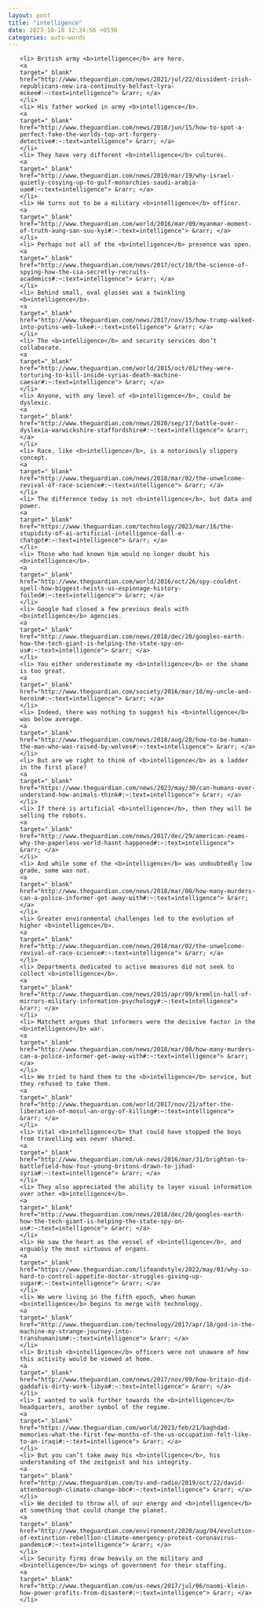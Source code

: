 ```yaml
---
layout: post
title: "intelligence"
date: 2023-10-10 12:34:56 +0530
categories: auto-words
---
```

<ol>

    <li> British army <b>intelligence</b> are here.
    <a 
    target="_blank" 
    href="http://www.theguardian.com/news/2021/jul/22/dissident-irish-republicans-new-ira-continuity-belfast-lyra-mckee#:~:text=intelligence"> &rarr; </a>
    </li>
    <li> His father worked in army <b>intelligence</b>.
    <a 
    target="_blank" 
    href="http://www.theguardian.com/news/2018/jun/15/how-to-spot-a-perfect-fake-the-worlds-top-art-forgery-detective#:~:text=intelligence"> &rarr; </a>
    </li>
    <li> They have very different <b>intelligence</b> cultures.
    <a 
    target="_blank" 
    href="http://www.theguardian.com/news/2019/mar/19/why-israel-quietly-cosying-up-to-gulf-monarchies-saudi-arabia-uae#:~:text=intelligence"> &rarr; </a>
    </li>
    <li> He turns out to be a military <b>intelligence</b> officer.
    <a 
    target="_blank" 
    href="http://www.theguardian.com/world/2016/mar/09/myanmar-moment-of-truth-aung-san-suu-kyi#:~:text=intelligence"> &rarr; </a>
    </li>
    <li> Perhaps not all of the <b>intelligence</b> presence was open.
    <a 
    target="_blank" 
    href="http://www.theguardian.com/news/2017/oct/10/the-science-of-spying-how-the-cia-secretly-recruits-academics#:~:text=intelligence"> &rarr; </a>
    </li>
    <li> Behind small, oval glasses was a twinkling <b>intelligence</b>.
    <a 
    target="_blank" 
    href="http://www.theguardian.com/news/2017/nov/15/how-trump-walked-into-putins-web-luke#:~:text=intelligence"> &rarr; </a>
    </li>
    <li> The <b>intelligence</b> and security services don’t collaborate.
    <a 
    target="_blank" 
    href="http://www.theguardian.com/world/2015/oct/01/they-were-torturing-to-kill-inside-syrias-death-machine-caesar#:~:text=intelligence"> &rarr; </a>
    </li>
    <li> Anyone, with any level of <b>intelligence</b>, could be dyslexic.
    <a 
    target="_blank" 
    href="http://www.theguardian.com/news/2020/sep/17/battle-over-dyslexia-warwickshire-staffordshire#:~:text=intelligence"> &rarr; </a>
    </li>
    <li> Race, like <b>intelligence</b>, is a notoriously slippery concept.
    <a 
    target="_blank" 
    href="http://www.theguardian.com/news/2018/mar/02/the-unwelcome-revival-of-race-science#:~:text=intelligence"> &rarr; </a>
    </li>
    <li> The difference today is not <b>intelligence</b>, but data and power.
    <a 
    target="_blank" 
    href="https://www.theguardian.com/technology/2023/mar/16/the-stupidity-of-ai-artificial-intelligence-dall-e-chatgpt#:~:text=intelligence"> &rarr; </a>
    </li>
    <li> Those who had known him would no longer doubt his <b>intelligence</b>.
    <a 
    target="_blank" 
    href="http://www.theguardian.com/world/2016/oct/26/spy-couldnt-spell-how-biggest-heists-us-espionage-history-foiled#:~:text=intelligence"> &rarr; </a>
    </li>
    <li> Google had closed a few previous deals with <b>intelligence</b> agencies.
    <a 
    target="_blank" 
    href="http://www.theguardian.com/news/2018/dec/20/googles-earth-how-the-tech-giant-is-helping-the-state-spy-on-us#:~:text=intelligence"> &rarr; </a>
    </li>
    <li> You either underestimate my <b>intelligence</b> or the shame is too great.
    <a 
    target="_blank" 
    href="http://www.theguardian.com/society/2016/mar/10/my-uncle-and-heroin#:~:text=intelligence"> &rarr; </a>
    </li>
    <li> Indeed, there was nothing to suggest his <b>intelligence</b> was below average.
    <a 
    target="_blank" 
    href="http://www.theguardian.com/news/2018/aug/28/how-to-be-human-the-man-who-was-raised-by-wolves#:~:text=intelligence"> &rarr; </a>
    </li>
    <li> But are we right to think of <b>intelligence</b> as a ladder in the first place?
    <a 
    target="_blank" 
    href="https://www.theguardian.com/news/2023/may/30/can-humans-ever-understand-how-animals-think#:~:text=intelligence"> &rarr; </a>
    </li>
    <li> If there is artificial <b>intelligence</b>, then they will be selling the robots.
    <a 
    target="_blank" 
    href="http://www.theguardian.com/news/2017/dec/29/american-reams-why-the-paperless-world-hasnt-happened#:~:text=intelligence"> &rarr; </a>
    </li>
    <li> And while some of the <b>intelligence</b> was undoubtedly low grade, some was not.
    <a 
    target="_blank" 
    href="http://www.theguardian.com/news/2018/mar/08/how-many-murders-can-a-police-informer-get-away-with#:~:text=intelligence"> &rarr; </a>
    </li>
    <li> Greater environmental challenges led to the evolution of higher <b>intelligence</b>.
    <a 
    target="_blank" 
    href="http://www.theguardian.com/news/2018/mar/02/the-unwelcome-revival-of-race-science#:~:text=intelligence"> &rarr; </a>
    </li>
    <li> Departments dedicated to active measures did not seek to collect <b>intelligence</b>.
    <a 
    target="_blank" 
    href="http://www.theguardian.com/news/2015/apr/09/kremlin-hall-of-mirrors-military-information-psychology#:~:text=intelligence"> &rarr; </a>
    </li>
    <li> Matchett argues that informers were the decisive factor in the <b>intelligence</b> war.
    <a 
    target="_blank" 
    href="http://www.theguardian.com/news/2018/mar/08/how-many-murders-can-a-police-informer-get-away-with#:~:text=intelligence"> &rarr; </a>
    </li>
    <li> We tried to hand them to the <b>intelligence</b> service, but they refused to take them.
    <a 
    target="_blank" 
    href="http://www.theguardian.com/world/2017/nov/21/after-the-liberation-of-mosul-an-orgy-of-killing#:~:text=intelligence"> &rarr; </a>
    </li>
    <li> Vital <b>intelligence</b> that could have stopped the boys from travelling was never shared.
    <a 
    target="_blank" 
    href="http://www.theguardian.com/uk-news/2016/mar/31/brighton-to-battlefield-how-four-young-britons-drawn-to-jihad-syria#:~:text=intelligence"> &rarr; </a>
    </li>
    <li> They also appreciated the ability to layer visual information over other <b>intelligence</b>.
    <a 
    target="_blank" 
    href="http://www.theguardian.com/news/2018/dec/20/googles-earth-how-the-tech-giant-is-helping-the-state-spy-on-us#:~:text=intelligence"> &rarr; </a>
    </li>
    <li> He saw the heart as the vessel of <b>intelligence</b>, and arguably the most virtuous of organs.
    <a 
    target="_blank" 
    href="https://www.theguardian.com/lifeandstyle/2022/may/03/why-so-hard-to-control-appetite-doctor-struggles-giving-up-sugar#:~:text=intelligence"> &rarr; </a>
    </li>
    <li> We were living in the fifth epoch, when human <b>intelligence</b> begins to merge with technology.
    <a 
    target="_blank" 
    href="http://www.theguardian.com/technology/2017/apr/18/god-in-the-machine-my-strange-journey-into-transhumanism#:~:text=intelligence"> &rarr; </a>
    </li>
    <li> British <b>intelligence</b> officers were not unaware of how this activity would be viewed at home.
    <a 
    target="_blank" 
    href="http://www.theguardian.com/news/2017/nov/09/how-britain-did-gaddafis-dirty-work-libya#:~:text=intelligence"> &rarr; </a>
    </li>
    <li> I wanted to walk further towards the <b>intelligence</b> headquarters, another symbol of the regime.
    <a 
    target="_blank" 
    href="https://www.theguardian.com/world/2023/feb/21/baghdad-memories-what-the-first-few-months-of-the-us-occupation-felt-like-to-an-iraqi#:~:text=intelligence"> &rarr; </a>
    </li>
    <li> But you can’t take away his <b>intelligence</b>, his understanding of the zeitgeist and his integrity.
    <a 
    target="_blank" 
    href="http://www.theguardian.com/tv-and-radio/2019/oct/22/david-attenborough-climate-change-bbc#:~:text=intelligence"> &rarr; </a>
    </li>
    <li> We decided to throw all of our energy and <b>intelligence</b> at something that could change the planet.
    <a 
    target="_blank" 
    href="http://www.theguardian.com/environment/2020/aug/04/evolution-of-extinction-rebellion-climate-emergency-protest-coronavirus-pandemic#:~:text=intelligence"> &rarr; </a>
    </li>
    <li> Security firms draw heavily on the military and <b>intelligence</b> wings of government for their staffing.
    <a 
    target="_blank" 
    href="http://www.theguardian.com/us-news/2017/jul/06/naomi-klein-how-power-profits-from-disaster#:~:text=intelligence"> &rarr; </a>
    </li>